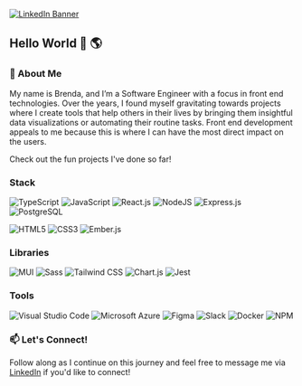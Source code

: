 [![LinkedIn Banner](https://github.com/brendatrieu/brendatrieu/assets/121825299/d8631644-fba9-4898-b2c2-2007282367f7)](https://www.linkedin.com/in/brenda-trieu/)

## Hello World 👋 🌎


### 💬 About Me

My name is Brenda, and I’m a Software Engineer with a focus in front end technologies. Over the years, I found myself gravitating towards projects where I create tools that help others in their lives by bringing them insightful data visualizations or automating their routine tasks. Front end development appeals to me because this is where I can have the most direct impact on the users. 

Check out the fun projects I've done so far!

### Stack
![TypeScript](https://img.shields.io/badge/typescript-%23323330.svg?style=for-the-badge&logo=typescript&logoColor=white&color=235B97)
![JavaScript](https://img.shields.io/badge/javascript-%23323330.svg?style=for-the-badge&logo=javascript&logoColor=%23F7DF1E)
![React.js](https://img.shields.io/badge/react.js-%2320232a.svg?style=for-the-badge&logo=react&logoColor=%2361DAFB) 
![NodeJS](https://img.shields.io/badge/node.js-6DA55F?style=for-the-badge&logo=node.js&logoColor=white)
![Express.js](https://img.shields.io/badge/express.js-%23404d59.svg?style=for-the-badge&logo=express&logoColor=%2361DAFB)
![PostgreSQL](https://img.shields.io/badge/postgresql-%23316192.svg?style=for-the-badge&logo=postgresql&logoColor=6699C4&color=212121)

![HTML5](https://img.shields.io/badge/html5-%23E34F26.svg?style=for-the-badge&logo=html5&logoColor=white)
![CSS3](https://img.shields.io/badge/css3-%231572B6.svg?style=for-the-badge&logo=css3&logoColor=white) 
![Ember.js](https://img.shields.io/badge/ember.js-%23316192.svg?style=for-the-badge&logo=ember.js&logoColor=white&color=E04E3A)


### Libraries
![MUI](https://img.shields.io/badge/Mui-%23316192.svg?style=for-the-badge&logo=mui&logoColor=0B7FFF&color=071A2F)
![Sass](https://img.shields.io/badge/sass-%23316192.svg?style=for-the-badge&logo=sass&logoColor=white&color=CC6699)
![Tailwind CSS](https://img.shields.io/badge/tailwind_css-%23316192.svg?style=for-the-badge&logo=tailwindcss&logoColor=0B7FFF&color=071A2F)
![Chart.js](https://img.shields.io/badge/Chart.js-%23316192.svg?style=for-the-badge&logo=chartdotjs&logoColor=E7E9ED&color=FE777C)
![Jest](https://img.shields.io/badge/jest-%23316192.svg?style=for-the-badge&logo=jest&logoColor=C21325&color=white)


### Tools
![Visual Studio Code](https://img.shields.io/badge/Visual%20Studio%20Code-0078d7.svg?style=for-the-badge&logo=visual-studio-code&logoColor=007ACC&color=2C2C32)
![Microsoft Azure](https://img.shields.io/badge/microsoft_azure-%23F24E1E.svg?style=for-the-badge&logo=microsoftazure&logoColor=white&color=0078D4)
![Figma](https://img.shields.io/badge/figma-%23F24E1E.svg?style=for-the-badge&logo=figma&logoColor=white)
![Slack](https://img.shields.io/badge/Slack-4A154B?style=for-the-badge&logo=slack&logoColor=white)
![Docker](https://img.shields.io/badge/docker-%230db7ed.svg?style=for-the-badge&logo=docker&logoColor=white)
![NPM](https://img.shields.io/badge/NPM-%23CB3837.svg?style=for-the-badge&logo=npm&logoColor=white)

### 📫 Let's Connect!

Follow along as I continue on this journey and feel free to message me via [LinkedIn](https://www.linkedin.com/in/brenda-trieu/) if you'd like to connect!

